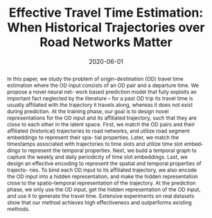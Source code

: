 ---
title: "Effective Travel Time Estimation: When Historical Trajectories over Road Networks Matter"
authors:
- Haitao Yuan
- Guoliang Li
- admin
- Ling Feng

publication_types: ["1"]
publication: In In *the 2020 International Conference on Management of Data (SIGMOD)*
publication_short: In *SIGMOD*
date: "2020-06-01"
publishDate: "2020-02-01"

abstract: In this paper, we study the problem of origin-destination (OD) travel time estimation where the OD input consists of an OD pair and a departure time. We propose a novel neural net- work based prediction model that fully exploits an important fact neglected by the literature – for a past OD trip its travel time is usually affiliated with the trajectory it travels along, whereas it does not exist during prediction. At the training phase, our goal is to design novel representations for the OD input and its affiliated trajectory, such that they are close to each other in the latent space. First, we match the OD pairs and their affiliated (historical) trajectories to road networks, and utilize road segment embeddings to represent their spa- tial properties. Later, we match the timestamps associated with trajectories to time slots and utilize time slot embed- dings to represent the temporal properties. Next, we build a temporal graph to capture the weekly and daily periodicity of time slot embeddings. Last, we design an effective encoding to represent the spatial and temporal properties of trajecto- ries. To bind each OD input to its affiliated trajectory, we also encode the OD input into a hidden representation, and make the hidden representation close to the spatio-temporal representation of the trajectory. At the prediction phase, we only use the OD input, get the hidden representation of the OD input, and use it to generate the travel time. Extensive experiments on real datasets show that our method achieves high effectiveness and outperforms existing methods.



#tags:
#- Source Themes
featured: true

links:
url_pdf: 'slides/sigmod20-deepod.pdf'


---